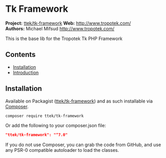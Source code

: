 # Tk Framework 

__Project:__ [ttek/tk-framework](http://packagist.org/packages/ttek/tk-framework)
__Web:__ <http://www.tropotek.com/>  
__Authors:__ Michael Mifsud <http://www.tropotek.com/>  
  
This is the base lib for the Tropotek Tk PHP Framework


## Contents

- [Installation](#installation)
- [Introduction](#introduction)


## Installation

Available on Packagist ([ttek/tk-framework](https://github.com/fvas-elearning/tk-framework))
and as such installable via [Composer](http://getcomposer.org/).

```bash
composer require ttek/tk-framework
```

Or add the following to your composer.json file:

```json
"ttek/tk-framework": "^7.0"
```

If you do not use Composer, you can grab the code from GitHub, and use any
PSR-0 compatible autoloader to load the classes.
